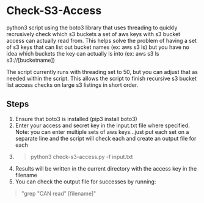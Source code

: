 # Check-S3-Access
python3 script using the boto3 library that uses threading to quickly recrusively check which s3 buckets a set of aws keys with s3 bucket access can actually read from. This helps solve the problem of having a set of s3 keys that can list out bucket names (ex: aws s3 ls) but you have no idea which buckets the key can actually ls into (ex: aws s3 ls s3://[bucketname])

The script currently runs with threading set to 50, but you can adjust that as needed within the script. This allows the script to finish recursive s3 bucket list access checks on large s3 listings in short order.

## Steps
1. Ensure that boto3 is installed (pip3 install boto3)
2. Enter your access and secret key in the input.txt file where specified. Note: you can enter multiple sets of aws keys...just put each set on a separate line and the script will check each and create an output file for each
3. > python3 check-s3-access.py -f input.txt
4. Results will be written in the current directory with the access key in the filename
5. You can check the output file for successes by running:

> "grep "CAN read" [filename]"
